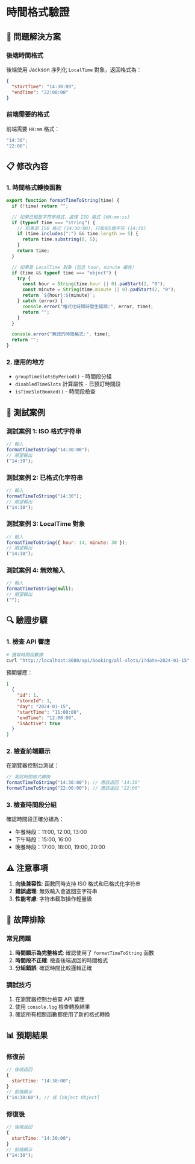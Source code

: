 # 時間格式驗證

## 🔧 問題解決方案

### 後端時間格式

後端使用 Jackson 序列化 `LocalTime` 對象，返回格式為：

```json
{
  "startTime": "14:30:00",
  "endTime": "22:00:00"
}
```

### 前端需要的格式

前端需要 `HH:mm` 格式：

```javascript
"14:30";
"22:00";
```

## 📋 修改內容

### 1. 時間格式轉換函數

```javascript
export function formatTimeToString(time) {
  if (!time) return "";

  // 如果已經是字符串格式，處理 ISO 格式 (HH:mm:ss)
  if (typeof time === "string") {
    // 如果是 ISO 格式 (14:30:00)，只取前5個字符 (14:30)
    if (time.includes(":") && time.length >= 5) {
      return time.substring(0, 5);
    }
    return time;
  }

  // 如果是 LocalTime 對象（包含 hour, minute 屬性）
  if (time && typeof time === "object") {
    try {
      const hour = String(time.hour || 0).padStart(2, "0");
      const minute = String(time.minute || 0).padStart(2, "0");
      return `${hour}:${minute}`;
    } catch (error) {
      console.error("格式化時間時發生錯誤:", error, time);
      return "";
    }
  }

  console.error("無效的時間格式:", time);
  return "";
}
```

### 2. 應用的地方

- `groupTimeSlotsByPeriod()` - 時間段分組
- `disabledTimeSlots` 計算屬性 - 已預訂時間段
- `isTimeSlotBooked()` - 時間段檢查

## 🧪 測試案例

### 測試案例 1: ISO 格式字符串

```javascript
// 輸入
formatTimeToString("14:30:00");
// 期望輸出
("14:30");
```

### 測試案例 2: 已格式化字符串

```javascript
// 輸入
formatTimeToString("14:30");
// 期望輸出
("14:30");
```

### 測試案例 3: LocalTime 對象

```javascript
// 輸入
formatTimeToString({ hour: 14, minute: 30 });
// 期望輸出
("14:30");
```

### 測試案例 4: 無效輸入

```javascript
// 輸入
formatTimeToString(null);
// 期望輸出
("");
```

## 🔍 驗證步驟

### 1. 檢查 API 響應

```bash
# 獲取時間段數據
curl "http://localhost:8080/api/booking/all-slots/1?date=2024-01-15"
```

預期響應：

```json
[
  {
    "id": 1,
    "storeId": 1,
    "day": "2024-01-15",
    "startTime": "11:00:00",
    "endTime": "12:00:00",
    "isActive": true
  }
]
```

### 2. 檢查前端顯示

在瀏覽器控制台測試：

```javascript
// 測試時間格式轉換
formatTimeToString("14:30:00"); // 應該返回 "14:30"
formatTimeToString("22:00:00"); // 應該返回 "22:00"
```

### 3. 檢查時間段分組

確認時間段正確分組為：

- 午餐時段：11:00, 12:00, 13:00
- 下午時段：15:00, 16:00
- 晚餐時段：17:00, 18:00, 19:00, 20:00

## ⚠️ 注意事項

1. **向後兼容性**: 函數同時支持 ISO 格式和已格式化字符串
2. **錯誤處理**: 無效輸入會返回空字符串
3. **性能考慮**: 字符串截取操作輕量級

## 🐛 故障排除

### 常見問題

1. **時間顯示為完整格式**: 確認使用了 `formatTimeToString` 函數
2. **時間段不正確**: 檢查後端返回的時間格式
3. **分組錯誤**: 確認時間比較邏輯正確

### 調試技巧

1. 在瀏覽器控制台檢查 API 響應
2. 使用 `console.log` 檢查轉換結果
3. 確認所有相關函數都使用了新的格式轉換

## 📊 預期結果

### 修復前

```javascript
// 後端返回
{
  startTime: "14:30:00";
}
// 前端顯示
("14:30:00"); // 或 [object Object]
```

### 修復後

```javascript
// 後端返回
{
  startTime: "14:30:00";
}
// 前端顯示
("14:30");
```
